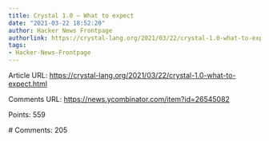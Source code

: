 ```yaml
---
title: Crystal 1.0 – What to expect
date: "2021-03-22 18:52:20"
author: Hacker News Frontpage
authorlink: https://crystal-lang.org/2021/03/22/crystal-1.0-what-to-expect.html
tags:
- Hacker-News-Frontpage
---
```


<p>Article URL: <a href="https://crystal-lang.org/2021/03/22/crystal-1.0-what-to-expect.html">https://crystal-lang.org/2021/03/22/crystal-1.0-what-to-expect.html</a></p>
<p>Comments URL: <a href="https://news.ycombinator.com/item?id=26545082">https://news.ycombinator.com/item?id=26545082</a></p>
<p>Points: 559</p>
<p># Comments: 205</p>
